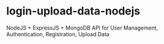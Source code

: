 # login-upload-data-nodejs
 NodeJS + ExpressJS + MongoDB API for User Management, Authentication, Registration, Upload Data
